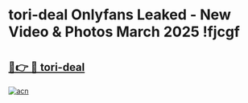# tori-deal Onlyfans Leaked - New Video & Photos March 2025 !fjcgf

# <h2><a href="https://pcc25f.iuczelnia.edu.pl?title=tori-deal&ref=fjcgf">🔗👉 🔴 tori-deal</a></h2>

[![acn](https://github.com/user-attachments/assets/0f9c940e-d8b0-45ae-aac7-cd30a18b3e1c)](https://pcc25f.iuczelnia.edu.pl?title=tori-deal&ref=fjcgf)


